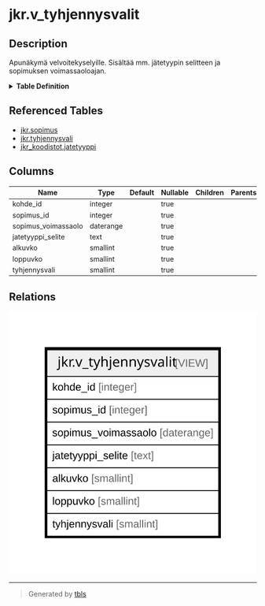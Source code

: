 # jkr.v_tyhjennysvalit

## Description

Apunäkymä velvoitekyselyille. Sisältää mm. jätetyypin selitteen ja sopimuksen voimassaoloajan.

<details>
<summary><strong>Table Definition</strong></summary>

```sql
CREATE VIEW v_tyhjennysvalit AS (
 SELECT s.kohde_id,
    s.id AS sopimus_id,
    s.voimassaolo AS sopimus_voimassaolo,
    jt.selite AS jatetyyppi_selite,
    tv.alkuvko,
    tv.loppuvko,
    tv.tyhjennysvali
   FROM ((jkr.sopimus s
     JOIN jkr.tyhjennysvali tv ON ((s.id = tv.sopimus_id)))
     JOIN jkr_koodistot.jatetyyppi jt ON ((jt.id = s.jatetyyppi_id)))
)
```

</details>

## Referenced Tables

- [jkr.sopimus](jkr.sopimus.md)
- [jkr.tyhjennysvali](jkr.tyhjennysvali.md)
- [jkr_koodistot.jatetyyppi](jkr_koodistot.jatetyyppi.md)

## Columns

| Name | Type | Default | Nullable | Children | Parents | Comment |
| ---- | ---- | ------- | -------- | -------- | ------- | ------- |
| kohde_id | integer |  | true |  |  |  |
| sopimus_id | integer |  | true |  |  |  |
| sopimus_voimassaolo | daterange |  | true |  |  |  |
| jatetyyppi_selite | text |  | true |  |  |  |
| alkuvko | smallint |  | true |  |  |  |
| loppuvko | smallint |  | true |  |  |  |
| tyhjennysvali | smallint |  | true |  |  |  |

## Relations

![er](jkr.v_tyhjennysvalit.svg)

---

> Generated by [tbls](https://github.com/k1LoW/tbls)
